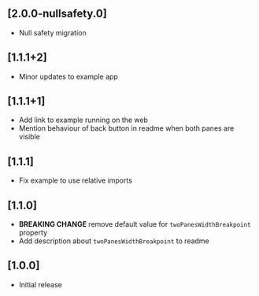 ## [2.0.0-nullsafety.0]

* Null safety migration

## [1.1.1+2]

* Minor updates to example app

## [1.1.1+1]

* Add link to example running on the web
* Mention behaviour of back button in readme when both panes are visible

## [1.1.1]

* Fix example to use relative imports

## [1.1.0]

* **BREAKING CHANGE** remove default value for `twoPanesWidthBreakpoint` property
* Add description about `twoPanesWidthBreakpoint` to readme

## [1.0.0]

* Initial release